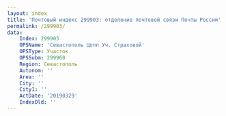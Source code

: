 ```yaml
---
layout: index
title: 'Почтовый индекс 299903: отделение почтовой связи Почты России'
permalink: /299903/
data:
    Index: 299903
    OPSName: 'Севастополь Цопп Уч. Страховой'
    OPSType: Участок
    OPSSubm: 299960
    Region: Севастополь
    Autonom: ''
    Area: ''
    City: ''
    City1: ''
    ActDate: '20190329'
    IndexOld: ''
---
```

